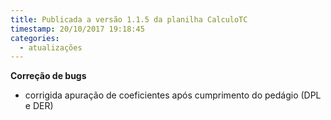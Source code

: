 ```yaml
---
title: Publicada a versão 1.1.5 da planilha CalculoTC
timestamp: 20/10/2017 19:18:45
categories:
  - atualizações
---
```


**Correção de bugs**
+ corrigida apuração de coeficientes após cumprimento do pedágio (DPL e DER)